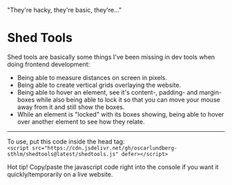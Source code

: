 "They're hacky, they're basic, they're..."
# Shed Tools  

Shed tools are basically some things I've been missing in dev tools when doing frontend development:

- Being able to measure distances on screen in pixels.
- Being able to create vertical grids overlaying the website.
- Being able to hover an element, see it's content-, padding- and margin-boxes while also being able to lock it so that you can move your mouse away from it and still show the boxes.
- While an element is "locked" with its boxes showing, being able to hover over another element to see how they relate.
---
To use, put this code inside the head tag:  
`<script src="https://cdn.jsdelivr.net/gh/oscarlundberg-sthlm/shedtools@latest/shedtools.js" defer></script>`

Hot tip! Copy/paste the javascript code right into the console if you want it quickly/temporarily on a live website.
